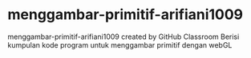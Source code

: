 # menggambar-primitif-arifiani1009
menggambar-primitif-arifiani1009 created by GitHub Classroom
Berisi kumpulan kode program untuk menggambar primitif dengan webGL
